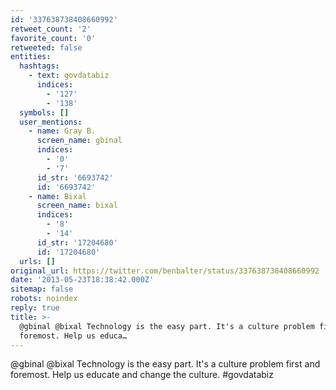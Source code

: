 ```yaml
---
id: '337638738408660992'
retweet_count: '2'
favorite_count: '0'
retweeted: false
entities:
  hashtags:
    - text: govdatabiz
      indices:
        - '127'
        - '138'
  symbols: []
  user_mentions:
    - name: Gray B.
      screen_name: gbinal
      indices:
        - '0'
        - '7'
      id_str: '6693742'
      id: '6693742'
    - name: Bixal
      screen_name: bixal
      indices:
        - '8'
        - '14'
      id_str: '17204680'
      id: '17204680'
  urls: []
original_url: https://twitter.com/benbalter/status/337638738408660992
date: '2013-05-23T18:38:42.000Z'
sitemap: false
robots: noindex
reply: true
title: >-
  @gbinal @bixal Technology is the easy part. It's a culture problem first and
  foremost. Help us educa…
---
```


@gbinal @bixal Technology is the easy part. It's a culture problem first and foremost. Help us educate and change the culture. #govdatabiz